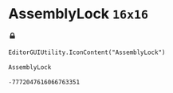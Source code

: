 # AssemblyLock `16x16`
<img src="/img/AssemblyLock.png" width=16 height=16>

``` CSharp
EditorGUIUtility.IconContent("AssemblyLock")
```
```
AssemblyLock
```
```
-7772047616066763351
```
